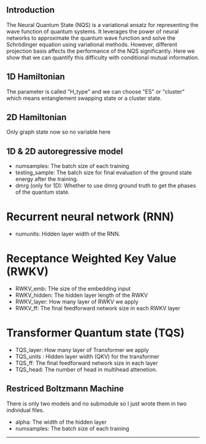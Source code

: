 
## Introduction

The Neural Quantum State (NQS) is a variational ansatz for representing the wave function of quantum systems. It leverages the power of neural networks to approximate the quantum wave function and solve the Schrödinger equation using variational methods. However, different projection basis affects the performance of the NQS significantly. Here we show that we can quantify this difficulty with conditional mutual information.

## 1D Hamiltonian 

The parameter is called "H_type" and we can choose "ES" or "cluster" which means entanglement swapping state or a cluster state.

## 2D Hamiltonian

Only graph state now so no variable here
## 1D & 2D autoregressive model

- numsamples: The batch size of each training
- testing_sample: The batch size for final evaluation of the ground state energy after the training. 
- dmrg (only for 1D): Whether to use dmrg ground truth to get the phases of the quantum state.
# Recurrent neural network (RNN)
- numunits: Hidden layer width of the RNN.
# Receptance Weighted Key Value (RWKV)
- RWKV_emb: THe size of the embedding input
- RWKV_hidden: The hidden layer length of the RWKV
- RWKV_layer: How many layer of RWKV we apply
- RWKV_ff: The final feedforward network size in each RWKV layer
# Transformer Quantum state (TQS)
- TQS_layer: How many layer of Transformer we apply
- TQS_units : Hidden layer width (QKV) for the transformer
- TQS_ff: The final feedforward network size in each layer
- TQS_head: The number of head in multihead attenetion.

## Restriced Boltzmann Machine
There is only two models and no submodule so I just wrote them in two individual files.
- alpha: The width of the hidden layer
- numsamples: The batch size of each training
---
